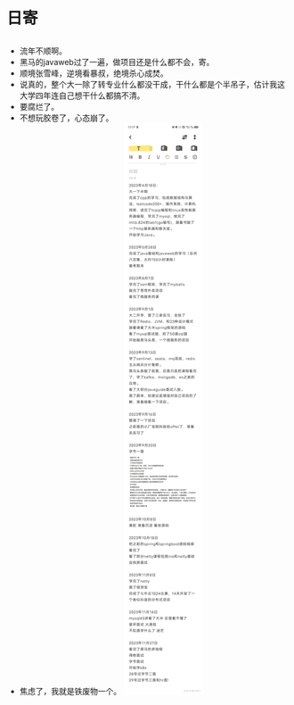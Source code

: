 # 日寄

##
* 流年不顺啊。
* 黑马的javaweb过了一遍，做项目还是什么都不会，寄。
* 顺境张雪峰，逆境看暴叔，绝境杀心成焚。
* 说真的，整个大一除了转专业什么都没干成，干什么都是个半吊子，估计我这大学四年连自己想干什么都搞不清。
* 要腐烂了。
* 不想玩胶卷了，心态崩了。
* 焦虑了，我就是铁废物一个。
![](images/1.jpg)
##


